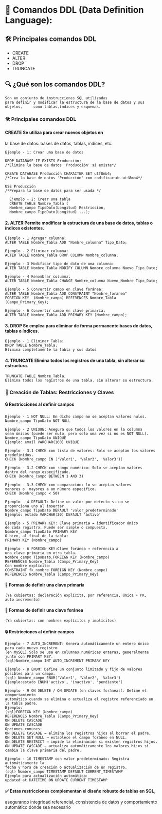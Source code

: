 # 📘 Comandos DDL (Data Definition Language):
## 🛠️ Principales comandos DDL
* CREATE
* ALTER
* DROP
* TRUNCATE
## 🔍 ¿Qué son los comandos DDL?
    Son un conjunto de instrucciones SQL utilizadas
    para definir y modificar la estructura de la base de datos y sus objetos,     como tablas,índices y esquemas.

### 🛠️ Principales comandos DDL

#### CREATE Se utiliza para crear nuevos objetos en
la base de datos: bases de datos, tablas, índices, etc.

    Ejemplo - 1: Crear una base de datos
    
    DROP DATABASE IF EXISTS Producción;
    /*Elimina la base de datos 'Producción' si existe*/
      
    CREATE DATABASE Producción CHARACTER SET utf8mb4;
    /*Crea la base de datos 'Producción' con codificación utf8mb4*/
    
    USE Producción
    /*Prepara la base de datos para ser usada */

      Ejemplo - 2: Crear una tabla
      CREATE TABLE Nombre_Tabla (
      Nombre_campo TipoDato(Longitud) Restricción,
      Nombre_campo TipoDato(Longitud) ...);

#### 2. ALTER Permite modificar la estructura de una base de datos, tablas o índices existentes.

    Ejemplo - 1 Agregar columna:
    ALTER TABLE Nombre_Tabla ADD "Nombre_columna" Tipo_Dato;

    Ejemplo - 2 Eliminar columna:
    ALTER TABLE Nombre_Tabla DROP COLUMN Nombre_columna;

    Ejemplo - 3 Modificar tipo de dato de una columna:
    ALTER TABLE Nombre_Tabla MODIFY COLUMN Nombre_columna Nuevo_Tipo_Dato;
    
    Ejemplo - 4 Renombrar columna:
    ALTER TABLE Nombre_Tabla CHANGE Nombre_columna Nuevo_Nombre Tipo_Dato;

    Ejemplo - 5 Convertir campo en clave foránea: 
    ALTER TABLE Nombre_Tabla ADD CONSTRAINT "Nombre_foranea"
    FOREIGN KEY  (Nombre_campo) REFERENCES Nombre_Tabla                        (Campo_Primary_Key);

    Ejemplo - 6 Convertir campo en clave primaria:
    ALTER TABLE Nombre_Tabla ADD PRIMARY KEY (Nombre_campo);


#### 3. DROP Se emplea para eliminar de forma permanente bases de datos, tablas o índices.

    Ejemplo - 1 Eliminar Tabla:
    DROP TABLE Nombre_Tabla;
    Elimina completamente la tabla y sus datos

#### 4. TRUNCATE Elimina todos los registros de una tabla, sin alterar su estructura.

    TRUNCATE TABLE Nombre_Tabla;
    Elimina todos los registros de una tabla, sin alterar su estructura.
    

### 🧱 Creación de Tablas: Restricciones y Claves
#### 🔒 Restricciones al definir campos

    Ejemplo - 1 NOT NULL: En dicho campo no se aceptan valores nulos.
    Nombre_campo TipoDato NOT NULL

    Ejemplo - 2 UNIQUE: Asegura que todos los valores en la columna
    sean únicos (puede ser nulo, pero solo una vez si no es NOT NULL).
    Nombre_campo TipoDato UNIQUE
    Ejemplo: email VARCHAR(100) UNIQUE

    Ejemplo - 3.1 CHECK con lista de valores: Solo se aceptan los valores      predefinidos. 
    CHECK (Nombre_campo IN ('Valor1', 'Valor2', 'Valor3'))

    Ejemplo - 3.2 CHECK con rango numérico: Solo se aceptan valores
    dentro del rango especificado. 
    CHECK (Nombre_campo BETWEEN 1 AND 3)

    Ejemplo - 3.3 CHECK con comparación: lo se aceptan valores
    menores o  mayores a un número específico. 
    CHECK (Nombre_campo < 50)

    Ejemplo - 4 DEFAULT: Define un valor por defecto si no se
    proporciona uno al insertar.
    Nombre_campo TipoDato DEFAULT 'valor_predeterminado'
    Ejemplo: estado VARCHAR(20) DEFAULT 'activo'

    Ejemplo - 5 PRIMARY KEY: Clave primaria → identificador único
    de cada registro. Puede ser simple o compuesta.
    Nombre_campo TipoDato PRIMARY KEY 
    O bien, al final de la tabla:
    PRIMARY KEY (Nombre_campo)

    Ejemplo - 6 FOREIGN KEY:Clave foránea → referencia a
    una clave primaria en otra tabla.
    Nombre_campo TipoDato,FOREIGN KEY (Nombre_campo)
    REFERENCES Nombre_Tabla (Campo_Primary_Key)
    Con nombre explícito:
    CONSTRAINT fk_nombre FOREIGN KEY (Nombre_campo) 
    REFERENCES Nombre_Tabla (Campo_Primary_Key)

#### 🔑 Formas de definir una clave primaria
    (Ya cubiertas: declaración explícita, por referencia, única + PK,         auto incremento)

#### 🔗 Formas de definir una clave foránea
    (Ya cubiertas: con nombres explícitos y implícitos)
#### 🔒 Restricciones al definir campos
    Ejemplo - 7 AUTO_INCREMENT: Genera automáticamente un entero único para cada nuevo registro
    (en MySQL).Solo se usa en columnas numéricas enteras, generalmente junto con PRIMARY KEY.
    (sql)Nombre_campo INT AUTO_INCREMENT PRIMARY KEY
    
    Ejemplo - 8 ENUM: Define un conjunto limitado y fijo de valores posibles para un campo.
    (sql) Nombre_campo ENUM('Valor1', 'Valor2', 'Valor3')
    Ejemplo:estado ENUM('activo', 'inactivo', 'pendiente')
    
    Ejemplo - 9 ON DELETE / ON UPDATE (en claves foráneas): Define el comportamiento
    automático cuando se elimina o actualiza el registro referenciado en la tabla padre.
    Ejemplo:
    (sql)FOREIGN KEY (Nombre_campo) 
    REFERENCES Nombre_Tabla (Campo_Primary_Key) 
    ON DELETE CASCADE 
    ON UPDATE CASCADE
    Opciones comunes:
    ON DELETE CASCADE → elimina los registros hijos al borrar el padre.
    ON DELETE SET NULL → establece el campo foráneo en NULL.
    ON DELETE RESTRICT → impide la eliminación si existen registros hijos.
    ON UPDATE CASCADE → actualiza automáticamente los valores hijos si cambia la clave primaria del padre.
    
    Ejemplo - 10 TIMESTAMP con valor predeterminado: Registra automáticamente la
    fecha y hora de creación o actualización de un registro.
    (sql) Nombre_campo TIMESTAMP DEFAULT CURRENT_TIMESTAMP
    Ejemplo para actualización automática:
    updated_at DATETIME ON UPDATE CURRENT_TIMESTAMP
    
#### ✅ Estas restricciones complementan el diseño robusto de tablas en SQL,
asegurando integridad referencial, consistencia de datos y comportamiento
automático donde sea necesario
    
    
    
    
    


      
    
    
